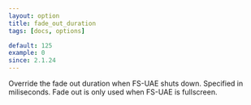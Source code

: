 ```yaml
---
layout: option
title: fade_out_duration
tags: [docs, options]

default: 125
example: 0
since: 2.1.24
---
```


Override the fade out duration when FS-UAE shuts down. Specified in miliseconds.
Fade out is only used when FS-UAE is fullscreen.
